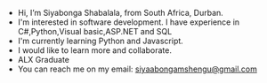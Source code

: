 - Hi, I’m Siyabonga Shabalala, from South Africa, Durban.
- I'm interested in software development. I have experience in C#,Python,Visual basic,ASP.NET and SQL
- I'm currently learning Python and Javascript.
- I would like to learn more and collaborate.
- ALX Graduate
- You can reach me on my email: siyaabongamshengu@gmail.com

<!---
SiyaMshengu/SiyaMshengu is a ✨ special ✨ repository because its `README.md` (this file) appears on your GitHub profile.
You can click the Preview link to take a look at your changes.
--->
